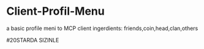 # Client-Profil-Menu
a basic profile meni to MCP client ingerdients: friends,coin,head,clan,others

#20STARDA SIZINLE
